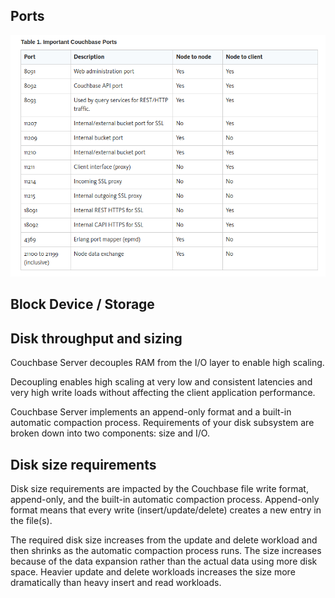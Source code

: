 
## Ports 

[<img src="../service/ports_couch_list.png" alt="inside task" width="1000"/>](../service/ports_couch_list.png)

## Block Device / Storage

## Disk throughput and sizing

Couchbase Server decouples RAM from the I/O layer to enable high scaling.

Decoupling enables high scaling at very low and consistent latencies and very high write loads without affecting the client application performance.

Couchbase Server implements an append-only format and a built-in automatic compaction process. Requirements of your disk subsystem are broken down into two components: size and I/O.


## Disk size requirements
Disk size requirements are impacted by the Couchbase file write format, append-only, and the built-in automatic compaction process. Append-only format means that every write (insert/update/delete) creates a new entry in the file(s).

The required disk size increases from the update and delete workload and then shrinks as the automatic compaction process runs. The size increases because of the data expansion rather than the actual data using more disk space. Heavier update and delete workloads increases the size more dramatically than heavy insert and read workloads.
